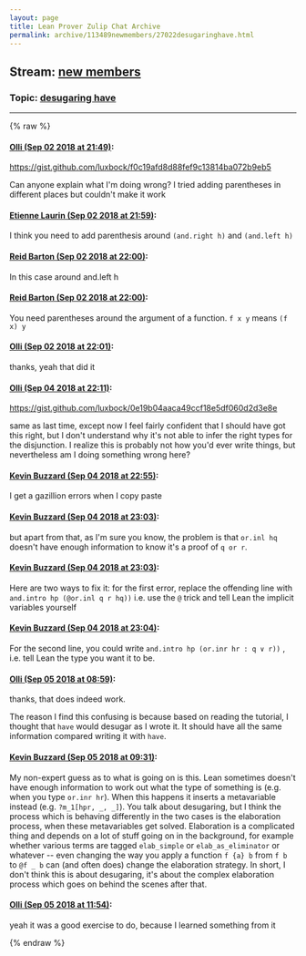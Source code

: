 ```yaml
---
layout: page
title: Lean Prover Zulip Chat Archive 
permalink: archive/113489newmembers/27022desugaringhave.html
---
```


## Stream: [new members](index.html)
### Topic: [desugaring have](27022desugaringhave.html)

---


{% raw %}
#### [ Olli (Sep 02 2018 at 21:49)](https://leanprover.zulipchat.com/#narrow/stream/113489-new%20members/topic/desugaring%20have/near/133226383):
<p><a href="https://gist.github.com/luxbock/f0c19afd8d88fef9c13814ba072b9eb5" target="_blank" title="https://gist.github.com/luxbock/f0c19afd8d88fef9c13814ba072b9eb5">https://gist.github.com/luxbock/f0c19afd8d88fef9c13814ba072b9eb5</a></p>
<p>Can anyone explain what I'm doing wrong? I tried adding parentheses in different places but couldn't make it work</p>

#### [ Etienne Laurin (Sep 02 2018 at 21:59)](https://leanprover.zulipchat.com/#narrow/stream/113489-new%20members/topic/desugaring%20have/near/133226658):
<p>I think you need to add parenthesis around <code>(and.right h)</code> and  <code>(and.left h)</code></p>

#### [ Reid Barton (Sep 02 2018 at 22:00)](https://leanprover.zulipchat.com/#narrow/stream/113489-new%20members/topic/desugaring%20have/near/133226707):
<p>In this case around and.left h</p>

#### [ Reid Barton (Sep 02 2018 at 22:00)](https://leanprover.zulipchat.com/#narrow/stream/113489-new%20members/topic/desugaring%20have/near/133226708):
<p>You need parentheses around the argument of a function. <code>f x y</code> means <code>(f x) y</code></p>

#### [ Olli (Sep 02 2018 at 22:01)](https://leanprover.zulipchat.com/#narrow/stream/113489-new%20members/topic/desugaring%20have/near/133226719):
<p>thanks, yeah that did it</p>

#### [ Olli (Sep 04 2018 at 22:11)](https://leanprover.zulipchat.com/#narrow/stream/113489-new%20members/topic/desugaring%20have/near/133333637):
<p><a href="https://gist.github.com/luxbock/0e19b04aaca49ccf18e5df060d2d3e8e" target="_blank" title="https://gist.github.com/luxbock/0e19b04aaca49ccf18e5df060d2d3e8e">https://gist.github.com/luxbock/0e19b04aaca49ccf18e5df060d2d3e8e</a></p>
<p>same as last time, except now I feel fairly confident that I should have got this right, but I don't understand why it's not able to infer the right types for the disjunction. I realize this is probably not how you'd ever write things, but nevertheless am I doing something wrong here?</p>

#### [ Kevin Buzzard (Sep 04 2018 at 22:55)](https://leanprover.zulipchat.com/#narrow/stream/113489-new%20members/topic/desugaring%20have/near/133336029):
<p>I get a gazillion errors when I copy paste</p>

#### [ Kevin Buzzard (Sep 04 2018 at 23:03)](https://leanprover.zulipchat.com/#narrow/stream/113489-new%20members/topic/desugaring%20have/near/133336459):
<p>but apart from that, as I'm sure you know, the problem is that <code>or.inl hq</code> doesn't have enough information to know it's a proof of <code>q or r</code>.</p>

#### [ Kevin Buzzard (Sep 04 2018 at 23:03)](https://leanprover.zulipchat.com/#narrow/stream/113489-new%20members/topic/desugaring%20have/near/133336492):
<p>Here are two ways to fix it: for the first error, replace the offending line with <code>and.intro hp (@or.inl q r hq))</code> i.e. use the <code>@</code> trick and tell Lean the implicit variables yourself</p>

#### [ Kevin Buzzard (Sep 04 2018 at 23:04)](https://leanprover.zulipchat.com/#narrow/stream/113489-new%20members/topic/desugaring%20have/near/133336556):
<p>For the second line, you could write <code>and.intro hp (or.inr hr : q ∨ r))</code> , i.e. tell Lean the type you want it to be.</p>

#### [ Olli (Sep 05 2018 at 08:59)](https://leanprover.zulipchat.com/#narrow/stream/113489-new%20members/topic/desugaring%20have/near/133358915):
<p>thanks, that does indeed work.</p>
<p>The reason I find this confusing is because based on reading the tutorial, I thought that <code>have</code> would desugar as I wrote it. It should have all the same information compared writing it with <code>have</code>.</p>

#### [ Kevin Buzzard (Sep 05 2018 at 09:31)](https://leanprover.zulipchat.com/#narrow/stream/113489-new%20members/topic/desugaring%20have/near/133360074):
<p>My non-expert guess as to what is going on is this. Lean sometimes doesn't have enough information to work out what the type of something is (e.g. when you type <code>or.inr hr</code>). When this happens it inserts a metavariable instead (e.g. <code>?m_1[hpr, _, _]</code>). You talk about desugaring, but I think the process which is behaving differently in the two cases is the elaboration process, when these metavariables get solved. Elaboration is a complicated thing and depends on a lot of stuff going on in the background, for example whether various terms are tagged <code>elab_simple</code> or <code>elab_as_eliminator</code> or whatever -- even changing the way you apply a function <code>f {a} b</code> from <code>f b</code> to <code>@f _ b</code> can (and often does) change the elaboration strategy. In short, I don't think this is about desugaring, it's about the complex elaboration process which goes on behind the scenes after that.</p>

#### [ Olli (Sep 05 2018 at 11:54)](https://leanprover.zulipchat.com/#narrow/stream/113489-new%20members/topic/desugaring%20have/near/133365624):
<p>yeah it was a good exercise to do, because I learned something from it</p>


{% endraw %}

